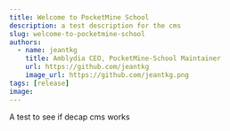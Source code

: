 ```yaml
---
title: Welcome to PocketMine School
description: a test description for the cms
slug: welcome-to-pocketmine-school
authors:
  - name: jeantkg
    title: Amblydia CEO, PocketMine-School Maintainer
    url: https://github.com/jeantkg
    image_url: https://github.com/jeantkg.png
tags: [release]
image: 
---
```

A test to see if decap cms works
